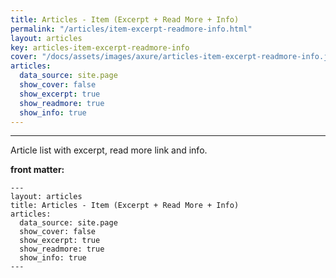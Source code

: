 ```yaml
---
title: Articles - Item (Excerpt + Read More + Info)
permalink: "/articles/item-excerpt-readmore-info.html"
layout: articles
key: articles-item-excerpt-readmore-info
cover: "/docs/assets/images/axure/articles-item-excerpt-readmore-info.jpg"
articles:
  data_source: site.page
  show_cover: false
  show_excerpt: true
  show_readmore: true
  show_info: true
---
```


<div class="article__content" markdown="1">

---

Article list with excerpt, read more link and info.

<!--more-->

**front matter:**

    ---
    layout: articles
    title: Articles - Item (Excerpt + Read More + Info)
    articles:
      data_source: site.page
      show_cover: false
      show_excerpt: true
      show_readmore: true
      show_info: true
    ---

</div>